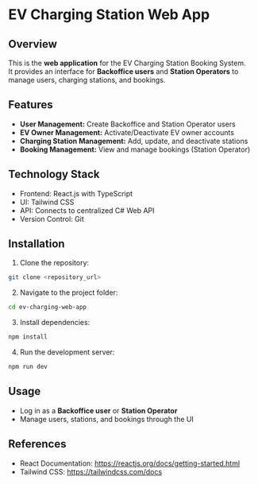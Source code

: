 # EV Charging Station Web App

## Overview

This is the **web application** for the EV Charging Station Booking System.  
It provides an interface for **Backoffice users** and **Station Operators** to manage users, charging stations, and bookings.

## Features

- **User Management:** Create Backoffice and Station Operator users
- **EV Owner Management:** Activate/Deactivate EV owner accounts
- **Charging Station Management:** Add, update, and deactivate stations
- **Booking Management:** View and manage bookings (Station Operator)

## Technology Stack

- Frontend: React.js with TypeScript
- UI: Tailwind CSS
- API: Connects to centralized C# Web API
- Version Control: Git

## Installation

1. Clone the repository:

```bash
git clone <repository_url>
```

2. Navigate to the project folder:

```bash
cd ev-charging-web-app
```

3. Install dependencies:

```bash
npm install
```

4. Run the development server:

```bash
npm run dev
```

## Usage

- Log in as a **Backoffice user** or **Station Operator**
- Manage users, stations, and bookings through the UI

## References

- React Documentation: https://reactjs.org/docs/getting-started.html
- Tailwind CSS: https://tailwindcss.com/docs
